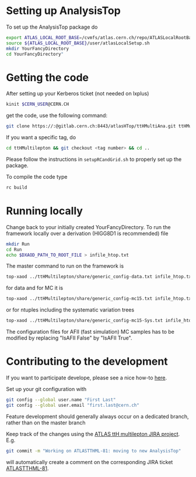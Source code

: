 # Setting up AnalysisTop

To set up the AnalysisTop package do
```bash
export ATLAS_LOCAL_ROOT_BASE=/cvmfs/atlas.cern.ch/repo/ATLASLocalRootBase
source ${ATLAS_LOCAL_ROOT_BASE}/user/atlasLocalSetup.sh
mkdir YourFancyDirectory
cd YourFancyDirectory"
```

# Getting the code

After setting up your Kerberos ticket (not needed on lxplus)
```bash
kinit $CERN_USER@CERN.CH
```
get the code, use the following command:
```bash
git clone https://:@gitlab.cern.ch:8443/atlasHTop/ttHMultiAna.git ttHMultilepton
```
If you want a specific tag, do
```bash
cd ttHMultilepton && git checkout <tag number> && cd ..
```
Please follow the instructions in `setupRCandGrid.sh` to properly set up the package.

To compile the code type
```bash
rc build
```

# Running locally

Change back to your initially created YourFancyDirectory.
To run the framework locally over a derivation (HIGG8D1 is recommended) file
```bash
mkdir Run
cd Run
echo $DXAOD_PATH_TO_ROOT_FILE > infile_htop.txt
```
The master command to run on the framework is
```bash
top-xaod ../ttHMultilepton/share/generic_config-data.txt infile_htop.txt
```
for data and for MC it is
```bash
top-xaod ../ttHMultilepton/share/generic_config-mc15.txt infile_htop.txt
```
or for ntuples including the systematic variation trees
```bash
top-xaod ../ttHMultilepton/share/generic_config-mc15-Sys.txt infile_htop.txt
```
The configuration files for AFII (fast simulation) MC samples has to be modified by replacing "IsAFII False" by "IsAFII True".

# Contributing to the development

If you want to participate develope, please see a nice how-to [here](https://gitlab.cern.ch/TRExStats/TRExFitter/blob/master/CONTRIBUTING.md).

Set up your git configuration with
```bash
git config --global user.name "First Last"
git config --global user.email "first.last@cern.ch"
```

Feature development should generally always occur on a dedicated branch, rather than on the master branch

Keep track of the changes using the [ATLAS ttH multilepton JIRA project](https://its.cern.ch/jira/projects/ATLASTTHML). E.g.
```bash
git commit -m "Working on ATLASTTHML-81: moving to new AnalysisTop"
```
will automatically create a comment on the corresponding JIRA ticket [ATLASTTHML-81](https://its.cern.ch/jira/browse/ATLASTTHML-81).
